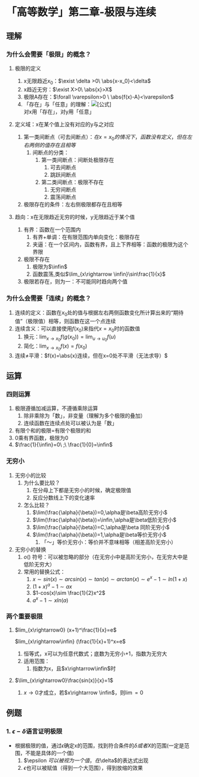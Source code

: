 # 「高等数学」第二章-极限与连续

## 理解

### 为什么会需要「极限」的概念？

1. 极限的定义

   1. x无限趋近$x_0$：$\exist \delta >0\ \abs{x-x_0}<\delta$
   2. x趋近无穷：$\exist X>0\ \abs{x}>X$
   3. 极限A存在：$\forall \varepsilon>0 \  \abs{f(x)-A}<\varepsilon$
   4. 「存在」与「任意」的理解：![[公式]](https://www.zhihu.com/equation?tex=%5Cexists+x+%5Cforall+y+R+%5Cimplies+%5Cforall+y+%5Cexists+x+R+) <br> 对x用「存在」，对y用「任意」

   

2. 定义域：x在某个值上没有对应的y与之对应

   1. 第一类间断点（可去间断点）：$在x=x_0的情况下，函数没有定义，但在左右两侧的值存在且相等$
      1. 间断点的分类：
         1. 第一类间断点：间断处极限存在
            1. 可去间断点
            2. 跳跃间断点
         2. 第二类间断点：极限不存在
            1. 无穷间断点
            2. 震荡间断点
   2. 极限存在的条件：左右侧极限都存在且相等

3. 趋向：x在无限趋近无穷的时候，y无限趋近于某个值

   1. 有界：函数在一个范围内
      1. 有界+单调：在有限范围内单向变化：极限存在
      2. 夹逼：在一个区间内，函数有界，且上下界相等：函数的极限为这个界限
   2. 极限不存在
      1. 极限为$\infin$
      2. 函数震荡,类似$\lim_{x\rightarrow  \infin}\sin\frac{1}{x}$
   3. 极限若存在，则为一：不可能同时趋向两个值

### 为什么会需要「连续」的概念？

1. 连续的定义：函数在$x_0$处的值与根据左右两侧函数变化所计算出来的“期待值”（极限值）相等，则函数在这一个点连续
2. 连续含义：可以直接使用$f(x_0)$来指代$x=x_0$时的函数值
   1. 换元：$\lim _{x \rightarrow x_{0}} f\left(g\left(x_{0}\right)\right)=\lim _{u \rightarrow u_{0}} f(u)$
   2. 简化：$\lim _{x \rightarrow x_{0}} f(x)=f\left(x_{0}\right)$
3. 连续$\neq$平滑：$f(x)=\abs{x}连续，但在x=0处不平滑（无法求导）$

## 运算

### 四则运算

1. 极限遵循加减运算，不遵循乘除运算
   1. 除非乘除为「数」，非变量（理解为多个极限的叠加）
   2. 连续函数在连续点处可以被认为是「数」
2. 有限个和的极限=有限个极限的和
3. 0乘有界函数，极限为0
4. $\frac{1}{\infin}=0\ ;\ \frac{1}{0}=\infin$

### 无穷小

1. 无穷小的比较
   1. 为什么要比较？
      1. 在分母上下都是无穷小的时候，确定极限值
      2. 反应分数线上下的变化速率
   2. 怎么比较？
      1. $\lim(\frac{\alpha}{\beta})=0,\alpha是\beta高阶无穷小$
      2. $\lim(\frac{\alpha}{\beta})=\infin,\alpha是\beta低阶无穷小$
      3. $\lim(\frac{\alpha}{\beta})=C,\alpha是\beta 同阶无穷小$
      4. $\lim(\frac{\alpha}{\beta})=1,\alpha是\beta等价无穷小$
         1. 「～」等价无穷小：等价并不意味相等（相差高阶无穷小）
2. 无穷小的替换
   1. $o()$	符号：可以被忽略的部分（在无穷小中是高阶无穷小，在无穷大中是低阶无穷大）
   2. 常用的替换公式：
      1. $x\sim sin (x)\sim arcsin(x)\sim tan(x)\sim arctan(x)\sim e^x-1\sim ln(1+x)$
      2. $(1+x)^a-1\sim ax$
      3. $1-cos(x)\sim \frac{1}{2}x^2$
      4. $a^x-1\sim xln(a)$



### 两个重要极限

1. $lim_{x\rightarrow0} (x+1)^\frac{1}{x}=e$

   $lim_{x\rightarrow\infin} (\frac{1}{x}+1)^x=e$

   1. 恒等式，x可以为任意代数式；底数为无穷小+1，指数为无穷大
   2. 适用范围：
      1. 指数为x，且$x\rightarrow\infin$时

2. $\lim_{x\rightarrow0}\frac{sin(x)}{x}=1$

   1. $x\rightarrow0$才成立，若$x\rightarrow \infin$，则$\lim=0$

      

## 例题

### 1. $\epsilon-\delta$语言证明极限

* 根据极限的值，通过$\epsilon$确定x的范围，找到符合条件的$\delta 或者X$的范围(一定是范围，不能是具体的一个值)
  1. $\epsilon	$可以被视为一个值，在$\delta$的表达式出现
  2. $\epsilon$也可以被赋值（得到一个大范围），得到放缩的效果









